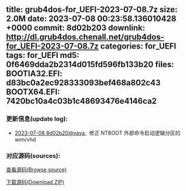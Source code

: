 title: grub4dos-for_UEFI-2023-07-08.7z
size: 2.0M
date: 2023-07-08 00:23:58.136010428 +0000
commit: 8d02b203
downlink: http://dl.grub4dos.chenall.net/grub4dos-for_UEFI-2023-07-08.7z
categories: for_UEFI
tags: for_UEFI
md5: 0f6469dda2b2314d015fd596fb133b20
files:
  BOOTIA32.EFI: d83bc0a2ec928333093bef468a802c43
  BOOTX64.EFI: 7420bc10a4c03b1c48693476e4146ca2
---

### 更新信息(update log):
  * [2023-07-08 8d02b20@yaya ](https://github.com/chenall/grub4dos/commit/8d02b20388dd5e4c6f63f08968577fb007bf513e)     ﻿.  修正 NTBOOT 外部命令启动逻辑分区的 wim/vhd


### 对应源码(sources):
  [查看源码(Browse source)](https://github.com/chenall/grub4dos/tree/8d02b20388dd5e4c6f63f08968577fb007bf513e)

  [下载源码(Download ZIP)](https://github.com/chenall/grub4dos/archive/8d02b20388dd5e4c6f63f08968577fb007bf513e.zip)
